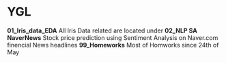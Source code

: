# YGL

**01_Iris_data_EDA** All Iris Data related are located under 
**02_NLP SA NaverNews** Stock price prediction using Sentiment Analysis on Naver.com finencial News headlines
**99_Homeworks** Most of Homworks since 24th of May 
